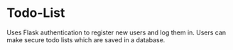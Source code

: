 # Todo-List
 Uses Flask authentication to register new users and log them in. Users can make secure todo lists which are saved in a database.
